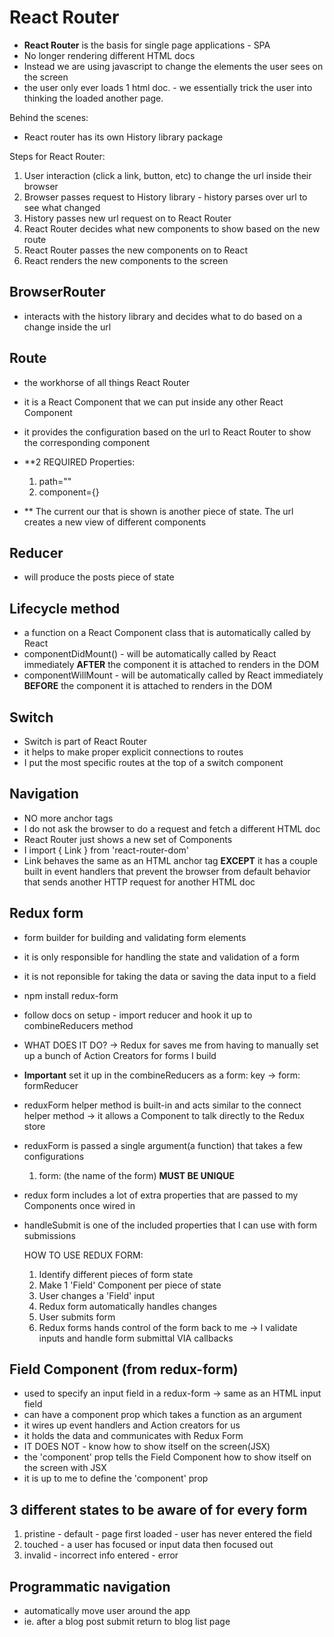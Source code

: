 # React Router

- **React Router** is the basis for single page applications - SPA
- No longer rendering different HTML docs
- Instead we are using javascript to change the elements the user sees on the screen
- the user only ever loads 1 html doc. - we essentially trick the user into thinking the loaded another page.

Behind the scenes:

- React router has its own History library package

Steps for React Router:

  1) User interaction (click a link, button, etc) to change the url inside their browser
  2) Browser passes request to History library - history parses over url to see what changed
  3) History passes new url request on to React Router
  4) React Router decides what new components to show based on the new route
  5) React Router passes the new components on to React
  6) React renders the new components to the screen

## BrowserRouter

- interacts with the history library and decides what to do based on a change inside the url

## Route

- the workhorse of all things React Router
- it is a React Component that we can put inside any other React Component
- it provides the configuration based on the url to React Router to show the corresponding component

- **2 REQUIRED Properties:
  1) path=""
  2) component={}

- ** The current our that is shown is another piece of state. The url creates a new view of different components

## Reducer

- will produce the posts piece of state

## Lifecycle method

- a function on a React Component class that is automatically called by React
- componentDidMount() - will be automatically called by React immediately **AFTER** the component it is attached to renders in the DOM
- componentWillMount - will be automatically called by React immediately **BEFORE** the component it is attached to renders in the DOM

## Switch

- Switch is part of React Router
- it helps to make proper explicit connections to routes
- I put the most specific routes at the top of a switch component

## Navigation 

- NO more anchor tags
- I do not ask the browser to do a request and fetch a different HTML doc
- React Router just shows a new set of Components
- I import { Link } from 'react-router-dom'
- Link behaves the same as an HTML anchor tag **EXCEPT** it has a couple built in event handlers that prevent the browser from default behavior that sends another HTTP request for another HTML doc

## Redux form

- form builder for building and validating form elements
- it is only responsible for handling the state and validation of a form
- it is not reponsible for taking the data or saving the data input to a field
- npm install redux-form
- follow docs on setup - import reducer and hook it up to combineReducers method
- WHAT DOES IT DO? -> Redux for saves me from having to manually set up a bunch of Action Creators for forms I build
- **Important** set it up in the combineReducers as a form: key -> form: formReducer
- reduxForm helper method is built-in and acts similar to the connect helper method -> it allows a Component to talk directly to the Redux store
- reduxForm is passed a single argument(a function) that takes a few configurations 
    1) form: (the name of the form) **MUST BE UNIQUE**

- redux form includes a lot of extra properties that are passed to my Components once wired in
- handleSubmit is one of the included properties that I can use with form submissions

  HOW TO USE REDUX FORM:

  1) Identify different pieces of form state
  2) Make 1 'Field' Component per piece of state
  3) User changes a 'Field' input
  4) Redux form automatically handles changes
  5) User submits form
  6) Redux forms hands control of the form back to me -> I validate inputs and handle form submittal VIA callbacks

## Field Component (from redux-form)

- used to specify an input field in a redux-form -> same as an HTML input field
- can have a component prop which takes a function as an argument
- it wires up event handlers and Action creators for us
- it holds the data and communicates with Redux Form
- IT DOES NOT - know how to show itself on the screen(JSX)
- the 'component' prop tells the Field Component how to show itself on the screen with JSX
- it is up to me to define the 'component' prop

## 3 different states to be aware of for every form

  1) pristine - default - page first loaded - user has never entered the field
  2) touched - a user has focused or input data then focused out
  3) invalid - incorrect info entered - error

## Programmatic navigation

- automatically move user around the app
- ie. after a blog post submit return to blog list page
